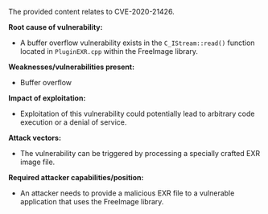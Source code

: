 The provided content relates to CVE-2020-21426.

**Root cause of vulnerability:**
- A buffer overflow vulnerability exists in the `C_IStream::read()` function located in `PluginEXR.cpp` within the FreeImage library.

**Weaknesses/vulnerabilities present:**
- Buffer overflow

**Impact of exploitation:**
- Exploitation of this vulnerability could potentially lead to arbitrary code execution or a denial of service.

**Attack vectors:**
- The vulnerability can be triggered by processing a specially crafted EXR image file.

**Required attacker capabilities/position:**
- An attacker needs to provide a malicious EXR file to a vulnerable application that uses the FreeImage library.